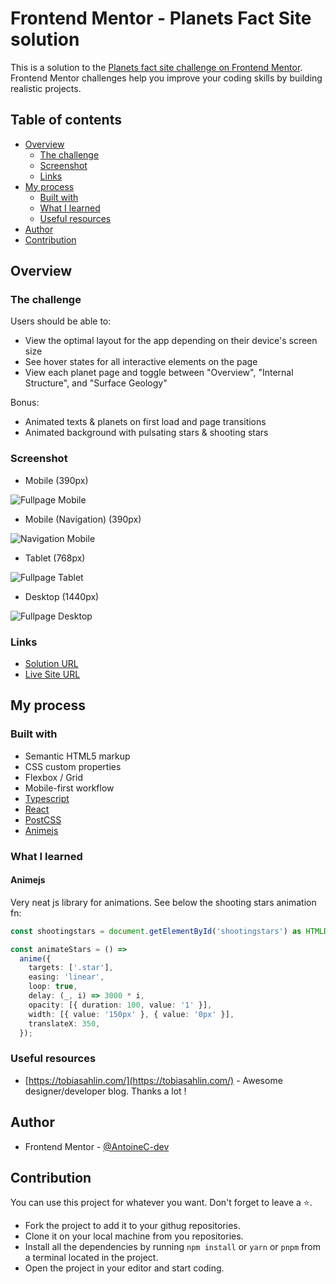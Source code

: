# Frontend Mentor - Planets Fact Site solution

This is a solution to the [Planets fact site challenge on Frontend Mentor](https://www.frontendmentor.io/challenges/planets-fact-site-gazqN8w_f). Frontend Mentor challenges help you improve your coding skills by building realistic projects.

## Table of contents

- [Overview](#overview)
  - [The challenge](#the-challenge)
  - [Screenshot](#screenshot)
  - [Links](#links)
- [My process](#my-process)
  - [Built with](#built-with)
  - [What I learned](#what-i-learned)
  - [Useful resources](#useful-resources)
- [Author](#author)
- [Contribution](#contribution)

## Overview

### The challenge

Users should be able to:

- View the optimal layout for the app depending on their device's screen size
- See hover states for all interactive elements on the page
- View each planet page and toggle between "Overview", "Internal Structure", and "Surface Geology"

Bonus:

- Animated texts & planets on first load and page transitions
- Animated background with pulsating stars & shooting stars

### Screenshot

- Mobile (390px)

![Fullpage Mobile](./screenshots/fullpage-mobile-min.png)

- Mobile (Navigation) (390px)

![Navigation Mobile](./screenshots/nav-mobile-min.png)

- Tablet (768px)

![Fullpage Tablet](./screenshots/fullpage-tablet-min.png)

- Desktop (1440px)

![Fullpage Desktop](./screenshots/fullpage-desktop-min.png)

### Links

- [Solution URL](https://www.frontendmentor.io/solutions/planets-fact-site-react-typescript-postcss-animejs-AqhbRhDKf_)
- [Live Site URL](https://planets-fact-site-acdev.vercel.app/)

## My process

### Built with

- Semantic HTML5 markup
- CSS custom properties
- Flexbox / Grid
- Mobile-first workflow
- [Typescript](https://www.typescriptlang.org/)
- [React](https://react.dev/)
- [PostCSS](https://postcss.org/)
- [Animejs](https://animejs.com/)

### What I learned

#### Animejs

Very neat js library for animations. See below the shooting stars animation fn:

```ts
const shootingstars = document.getElementById('shootingstars') as HTMLDivElement;

const animateStars = () =>
  anime({
    targets: ['.star'],
    easing: 'linear',
    loop: true,
    delay: (_, i) => 3000 * i,
    opacity: [{ duration: 100, value: '1' }],
    width: [{ value: '150px' }, { value: '0px' }],
    translateX: 350,
  });
```

### Useful resources

- [https://tobiasahlin.com/](https://tobiasahlin.com/) - Awesome designer/developer blog. Thanks a lot !

## Author

- Frontend Mentor - [@AntoineC-dev](https://www.frontendmentor.io/profile/AntoineC-dev)

## Contribution

You can use this project for whatever you want. Don't forget to leave a ⭐.

- Fork the project to add it to your githug repositories.
- Clone it on your local machine from you repositories.
- Install all the dependencies by running `npm install` or `yarn` or `pnpm` from a terminal located in the project.
- Open the project in your editor and start coding.
